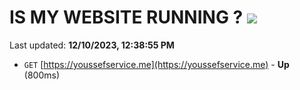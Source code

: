 # IS MY WEBSITE RUNNING ? [![](https://img.shields.io/static/v1?label=Sponsor&message=%E2%9D%A4&logo=GitHub&color=%23fe8e86)](https://github.com/sponsors/<username>)

Last updated: **12/10/2023, 12:38:55 PM**

- `GET` [https://youssefservice.me](https://youssefservice.me) - **Up** (800ms)
